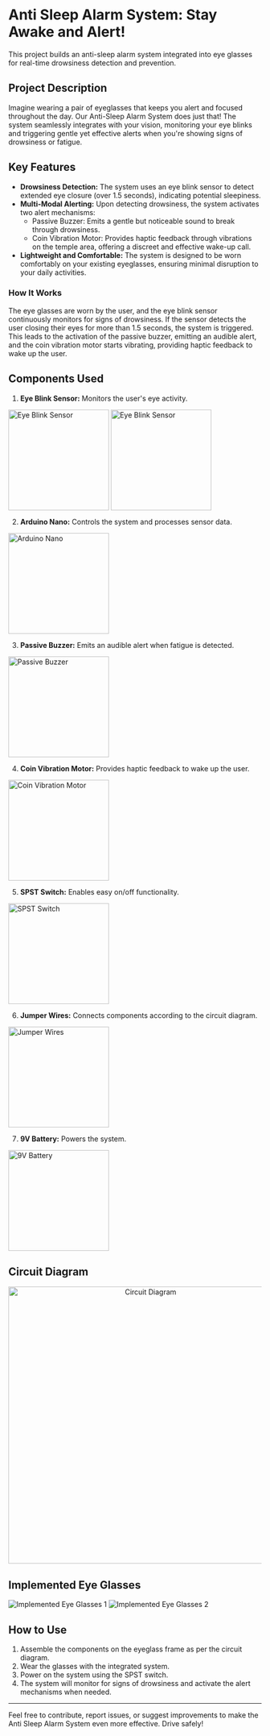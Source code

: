 # Anti Sleep Alarm System: Stay Awake and Alert!

This project builds an anti-sleep alarm system integrated into eye glasses for real-time drowsiness detection and prevention.

## Project Description

Imagine wearing a pair of eyeglasses that keeps you alert and focused throughout the day. Our Anti-Sleep Alarm System does just that! The system seamlessly integrates with your vision, monitoring your eye blinks and triggering gentle yet effective alerts when you're showing signs of drowsiness or fatigue.

## Key Features

- **Drowsiness Detection:** The system uses an eye blink sensor to detect extended eye closure (over 1.5 seconds), indicating potential sleepiness.
- **Multi-Modal Alerting:** Upon detecting drowsiness, the system activates two alert mechanisms:
  - Passive Buzzer: Emits a gentle but noticeable sound to break through drowsiness.
  - Coin Vibration Motor: Provides haptic feedback through vibrations on the temple area, offering a discreet and effective wake-up call.
- **Lightweight and Comfortable:** The system is designed to be worn comfortably on your existing eyeglasses, ensuring minimal disruption to your daily activities.

### How It Works

The eye glasses are worn by the user, and the eye blink sensor continuously monitors for signs of drowsiness. If the sensor detects the user closing their eyes for more than 1.5 seconds, the system is triggered. This leads to the activation of the passive buzzer, emitting an audible alert, and the coin vibration motor starts vibrating, providing haptic feedback to wake up the user.

## Components Used

1. **Eye Blink Sensor:** Monitors the user's eye activity.

<div align="left">
  <img src="https://github.com/Princepm02/Anti-Sleep-Alarm-System/assets/91951172/f34811f2-5db5-4878-82e2-1e4f608f0ff0" align="center" height="200" alt="Eye Blink Sensor"  />
  <img src="https://github.com/Princepm02/Anti-Sleep-Alarm-System/assets/91951172/961a9db1-66b9-4897-b5cd-670e9c33f7e2" align="center" height="200" alt="Eye Blink Sensor"  />
</div>

2. **Arduino Nano:** Controls the system and processes sensor data.

<div align="left">
  <img src="https://github.com/Princepm02/Anti-Sleep-Alarm-System/assets/91951172/7dbd37ed-e73a-4309-a826-890525c923a5" align="center" height="200" alt="Arduino Nano"  />
</div>

3. **Passive Buzzer:** Emits an audible alert when fatigue is detected.

<div align="left">
  <img src="https://github.com/Princepm02/Anti-Sleep-Alarm-System/assets/91951172/12256e6c-f193-44a9-b7e2-3474b6edc86e" align="center" height="200" alt="Passive Buzzer"  />
</div>

4. **Coin Vibration Motor:** Provides haptic feedback to wake up the user.

<div align="left">
  <img src="https://github.com/Princepm02/Anti-Sleep-Alarm-System/assets/91951172/6f3ec8d1-0aa3-4424-b97c-7df0b3b8e9e9" align="center" height="200" alt="Coin Vibration Motor"  />
</div>

5. **SPST Switch:** Enables easy on/off functionality.

<div align="left">
  <img src="https://github.com/Princepm02/Anti-Sleep-Alarm-System/assets/91951172/ed6e7e82-1471-43b2-a1f0-c25ef8c0b56f" align="center" height="200" alt="SPST Switch"  />
</div>

6. **Jumper Wires:** Connects components according to the circuit diagram.

<div align="left">
  <img src="https://github.com/Princepm02/Anti-Sleep-Alarm-System/assets/91951172/d07ee85a-00f9-443e-a9a8-68aa8a624afd" align="center" height="200" alt="Jumper Wires"  />
</div>

7. **9V Battery:** Powers the system.

<div align="left">
  <img src="https://github.com/Princepm02/Anti-Sleep-Alarm-System/assets/91951172/be49bd4a-57a4-4f09-909e-f1bd3f8627dd" align="center" height="200" alt="9V Battery"  />
</div>

## Circuit Diagram

<div align="center">
  <img src="https://github.com/Princepm02/Anti-Sleep-Alarm-System/assets/91951172/2551f39f-afd0-4cc4-a091-c9ef35cd9fd6" align="center" height="550" alt="Circuit       Diagram"  />
</div>

## Implemented Eye Glasses

![Implemented Eye Glasses 1](https://github.com/Princepm02/Anti-Sleep-Alarm-System/assets/91951172/d59b03c6-d75b-4292-8dee-a9b89819a37b)
![Implemented Eye Glasses 2](https://github.com/Princepm02/Anti-Sleep-Alarm-System/assets/91951172/31bf8c88-a18e-4cb1-825e-56370dfe51da)

## How to Use

1. Assemble the components on the eyeglass frame as per the circuit diagram.
2. Wear the glasses with the integrated system.
3. Power on the system using the SPST switch.
4. The system will monitor for signs of drowsiness and activate the alert mechanisms when needed.

---

Feel free to contribute, report issues, or suggest improvements to make the Anti Sleep Alarm System even more effective. Drive safely!
